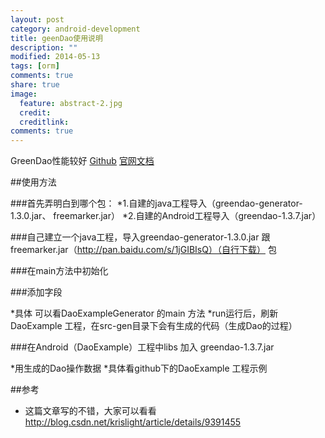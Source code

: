 ```yaml
---
layout: post
category: android-development
title: geenDao使用说明
description: ""
modified: 2014-05-13
tags: [orm]
comments: true
share: true
image:
  feature: abstract-2.jpg
  credit: 
  creditlink: 
comments: true
---
```



GreenDao性能较好 [Github](https://github.com/greenrobot/greenDAO)
                 [官网文档](http://greendao-orm.com/documentation/how-to-get-started/)

##使用方法

###首先弄明白到哪个包：
 *1.自建的java工程导入（greendao-generator-1.3.0.jar、 freemarker.jar）
 *2.自建的Android工程导入（greendao-1.3.7.jar）
 
###自己建立一个java工程，导入greendao-generator-1.3.0.jar 跟 freemarker.jar（http://pan.baidu.com/s/1jGIBIsQ）（自行下载） 包
  
###在main方法中初始化

 [](https://raw.githubusercontent.com/youmu178/Pic/master/greendao1.png)

###添加字段

 [](https://raw.githubusercontent.com/youmu178/Pic/master/greendao2.png)
 
 *具体 可以看DaoExampleGenerator 的main 方法
 *run运行后，刷新DaoExample 工程，在src-gen目录下会有生成的代码（生成Dao的过程）

###在Android（DaoExample）工程中libs 加入 greendao-1.3.7.jar

 [](https://raw.githubusercontent.com/youmu178/Pic/master/greendao3.png)
 
 *用生成的Dao操作数据
 *具体看github下的DaoExample 工程示例

##参考
* 这篇文章写的不错，大家可以看看 http://blog.csdn.net/krislight/article/details/9391455
